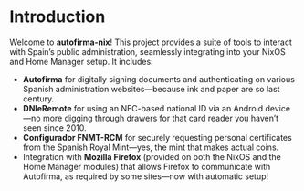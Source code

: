 # Introduction

Welcome to **autofirma-nix**! This project provides a suite of tools to interact with Spain’s public administration, seamlessly integrating into your NixOS and Home Manager setup. It includes:

- **Autofirma** for digitally signing documents and authenticating on various Spanish administration websites—because ink and paper are so last century.  
- **DNIeRemote** for using an NFC-based national ID via an Android device—no more digging through drawers for that card reader you haven’t seen since 2010.  
- **Configurador FNMT-RCM** for securely requesting personal certificates from the Spanish Royal Mint—yes, the mint that makes actual coins.  
- Integration with **Mozilla Firefox** (provided on both the NixOS and the Home Manager modules) that allows Firefox to communicate with Autofirma, as required by some sites—now with automatic setup!  
